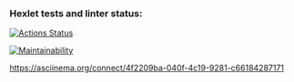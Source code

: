 ### Hexlet tests and linter status:
[![Actions Status](https://github.com/pokanonamee/php-project-45/actions/workflows/hexlet-check.yml/badge.svg)](https://github.com/pokanonamee/php-project-45/actions)

[![Maintainability](https://api.codeclimate.com/v1/badges/e22b5f35eab3cec27eb7/maintainability)](https://codeclimate.com/github/pokanonamee/php-project-45/maintainability)

https://asciinema.org/connect/4f2209ba-040f-4c19-9281-c66184287171
